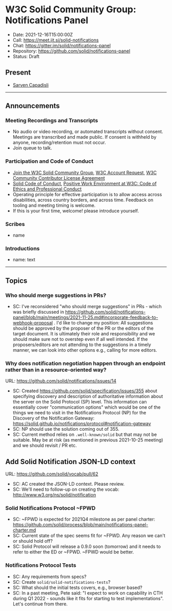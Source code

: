 # W3C Solid Community Group: Notifications Panel

* Date: 2021-12-16T15:00:00Z
* Call: https://meet.jit.si/solid-notifications
* Chat: https://gitter.im/solid/notifications-panel
* Repository: https://github.com/solid/notifications-panel
* Status: Draft

## Present
* [Sarven Capadisli](https://csarven.ca/#i)

---

## Announcements

### Meeting Recordings and Transcripts
* No audio or video recording, or automated transcripts without consent. Meetings are transcribed and made public. If consent is withheld by anyone, recording/retention must not occur.
* Join queue to talk.


### Participation and Code of Conduct
* [Join the W3C Solid Community Group](https://www.w3.org/community/solid/join), [W3C Account Request](http://www.w3.org/accounts/request), [W3C Community Contributor License Agreement](https://www.w3.org/community/about/agreements/cla/)
* [Solid Code of Conduct](https://github.com/solid/process/blob/main/code-of-conduct.md), [Positive Work Environment at W3C: Code of Ethics and Professional Conduct](https://www.w3.org/Consortium/cepc/)
* Operating principle for effective participation is to allow access across disabilities, across country borders, and across time. Feedback on tooling and meeting timing is welcome.
* If this is your first time, welcome! please introduce yourself.


### Scribes
* name

### Introductions
* name: text

---

## Topics

### Who should merge suggestions in PRs?

* SC: I've reconsidered "who should merge suggestions" in PRs - which was briefly discussed in https://github.com/solid/notifications-panel/blob/main/meetings/2021-11-25.md#incorporate-feedback-to-webhook-proposal . I'd like to change my position: All suggestions should be approved by the proposer of the PR or the editors of the target document. It is ultimately their role and responsibility and we should make sure not to overstep even if all well intended. If the proposers/editors are not attending to the suggestions in a timely manner, we can look into other options e.g., calling for more editors.


### Why does notification negotiation happen through an endpoint rather than in a resource-oriented way?
URL: https://github.com/solid/notifications/issues/14

* SC: Created https://github.com/solid/specification/issues/355 about specifying discovery and description of authoritative information about the server on the Solid Protocol (SP) level. This information can essentially cover "communication options" which would be one of the things we need to visit in the Notifications Protocol (NP) for the Discovery of the Notification Gateway: https://solid.github.io/notifications/protocol#notification-gateway
* SC: NP should use the solution coming out of 355.
* SC: Current method relies on `.well-known/solid` but that may not be suitable. May be at risk (as mentioned in previous 2021-10-25 meeting) and we should revisit / PR etc.


## Add Solid Notification JSON-LD context
URL: https://github.com/solid/vocab/pull/62

* SC: AC created the JSON-LD context. Please review.
* SC: We'll need to follow-up on creating the vocab: http://www.w3.org/ns/solid/notification


### Solid Notifications Protocol ~FPWD

* SC: ~FPWD is expected for 2021Q4 milestone as per panel charter: https://github.com/solid/process/blob/main/notifications-panel-charter.md
* SC: Current state of the spec seems fit for ~FPWD. Any reason we can't or should hold off?
* SC: Solid Protocol will release a 0.9.0 soon (tomorrow) and it needs to refer to either the ED or ~FPWD. ~FPWD would be better.


### Notifications Protocol Tests
* SC: Any requirements from specs?
* SC: Create `solid/solid-notifications-tests`?
* SC: What should the initial tests covers, e.g., browser based?
* SC: In a past meeting, Pete said: "I expect to work on capability in CTH during Q1 2022 - sounds like it fits for starting to test implementations". Let's continue from there.
